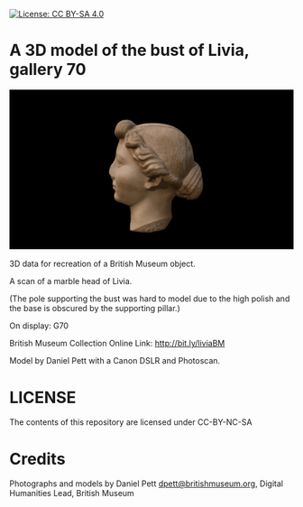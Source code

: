 
[![License: CC BY-SA 4.0](https://img.shields.io/badge/License-CC%20BY--SA%204.0-lightgrey.svg)](http://creativecommons.org/licenses/by-sa/4.0/) 

# A 3D model of the bust of Livia, gallery 70

![](a_bust_of_livia.gif)

3D data for recreation of a British Museum object.

A scan of a marble head of Livia. 

(The pole supporting the bust was hard to model due to the high polish and the base is obscured by the supporting pillar.)

On display: G70

British Museum Collection Online Link: http://bit.ly/liviaBM

Model by Daniel Pett with a Canon DSLR and Photoscan.

# LICENSE

The contents of this repository are licensed under CC-BY-NC-SA

# Credits

Photographs and models by Daniel Pett <dpett@britishmuseum.org>, Digital Humanities Lead, British Museum
